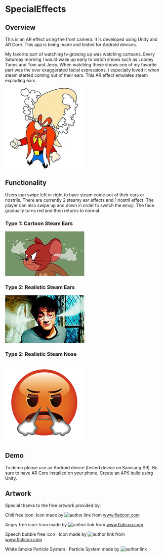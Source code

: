 # SpecialEffects

## Overview
This is an AR effect using the front camera. It is developed using Unity and AR Core. This app is being made and tested for Android devices.

My favorite part of watching tv growing up was watching cartoons. Every Saturday morning I would wake up early to watch shows such as Looney Tunes and Tom and Jerry. When watching these shows one of my favorite part was the over exaggerated facial expressions. I especially loved it when steam started coming out of their ears. This AR effect emulates steam exploding ears.

![Yosemite Sam](https://github.com/jinyell/SpecialEffects/blob/master/ReadMeArt/Yosemite%20Sam.jpg)

## Functionality
Users can swipe left or right to have steam come out of their ears or nostrils. There are currently 2 steamy ear effects and 1 nostril effect. The player can also swipe up and down in order to switch the emoji. The face gradually turns red and then returns to normal.

### Type 1: Cartoon Steam Ears
![Tom and Jerry](https://github.com/jinyell/SpecialEffects/blob/master/ReadMeArt/Tom%20and%20Jerry.jpg)

### Type 2: Realistic Steam Ears
![Harry Potter](https://github.com/jinyell/SpecialEffects/blob/master/ReadMeArt/Harry%20Potter.jpg)

### Type 2: Realistic Steam Nose
![Emoji](https://github.com/jinyell/SpecialEffects/blob/master/ReadMeArt/Steam%20Nose.png)

## Demo
To demo please use an Android device (tested device on Samsung S9). Be sure to have AR Core installed on your phone. Create an APK build using Unity.

## Artwork
Special thanks to the free artwork provided by:

Chili free icon: Icon made by ![author link](https://www.flaticon.com/authors/smashicons) from www.flaticon.com

Angry free icon: Icon made by ![author link](https://www.flaticon.com/authors/pixel-perfect) from www.flaticon.com

Speech bubble free icon : Icon made by ![author link](https://www.freepik.com/) from www.flaticon.com

White Smoke Particle System : Particle System made by ![author link](https://assetstore.unity.com/packages/vfx/particles/white-smoke-particle-system-20404)
